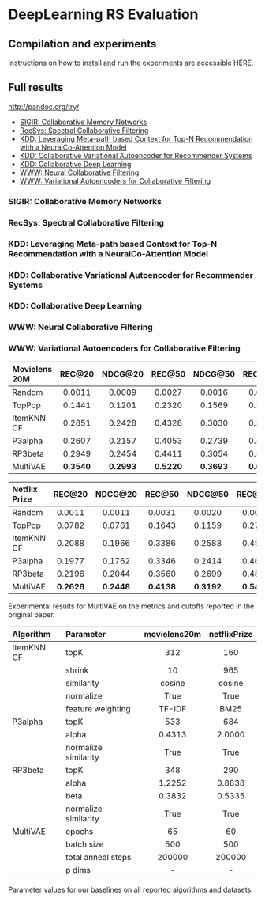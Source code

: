 # DeepLearning RS Evaluation

## Compilation and experiments
Instructions on how to install and run the experiments are accessible [HERE](README.md).


## Full results
http://pandoc.org/try/


* [SIGIR: Collaborative Memory Networks](#SIGIR-Collaborative-Memory-Networks)
* [RecSys: Spectral Collaborative Filtering](#RecSys-Spectral-Collaborative-Filtering)
* [KDD: Leveraging Meta-path based Context for Top-N Recommendation with a NeuralCo-Attention Model](#KDD-Leveraging-Meta-path-based-Context-for-Top-N-Recommendation-with-a-NeuralCo-Attention-Model)
* [KDD: Collaborative Variational Autoencoder for Recommender Systems](#KDD-Collaborative-Variational-Autoencoder-for-Recommender-Systems)
* [KDD: Collaborative Deep Learning](#KDD-Collaborative-Deep-Learning)
* [WWW: Neural Collaborative Filtering](#WWW-Neural-Collaborative-Filtering)
* [WWW: Variational Autoencoders for Collaborative Filtering](#WWW-Variational-Autoencoders-for-Collaborative-Filtering)






### SIGIR: Collaborative Memory Networks

### RecSys: Spectral Collaborative Filtering

### KDD: Leveraging Meta-path based Context for Top-N Recommendation with a NeuralCo-Attention Model

### KDD: Collaborative Variational Autoencoder for Recommender Systems

### KDD: Collaborative Deep Learning

### WWW: Neural Collaborative Filtering



### WWW: Variational Autoencoders for Collaborative Filtering

| Movielens 20M |   REC@20   |  NDCG@20   |   REC@50   |  NDCG@50   |  REC@100   |  NDCG@100  |
| :--------- | :--------: | :--------: | :--------: | :--------: | :--------: | :--------: |
| Random     |   0.0011   |   0.0009   |   0.0027   |   0.0016   |   0.0050   |   0.0024   |
| TopPop     |   0.1441   |   0.1201   |   0.2320   |   0.1569   |   0.3296   |   0.1901   |
| ItemKNN CF |   0.2851   |   0.2428   |   0.4328   |   0.3030   |   0.5547   |   0.3459   |
| P3alpha    |   0.2607   |   0.2157   |   0.4053   |   0.2739   |   0.5296   |   0.3179   |
| RP3beta    |   0.2949   |   0.2454   |   0.4411   |   0.3054   |   0.5694   |   0.3507   |
| MultiVAE   | **0.3540** | **0.2993** | **0.5220** | **0.3693** | **0.6488** | **0.4154** |


| Netflix Prize |   REC@20   |  NDCG@20   |   REC@50   |  NDCG@50   |  REC@100   |  NDCG@100  |
| :--------- | :--------: | :--------: | :--------: | :--------: | :--------: | :--------: |
| Random     |   0.0011   |   0.0011   |   0.0031   |   0.0020   |   0.0058   |   0.0031   |
| TopPop     |   0.0782   |   0.0761   |   0.1643   |   0.1159   |   0.2718   |   0.1570   |
| ItemKNN CF |   0.2088   |   0.1966   |   0.3386   |   0.2588   |   0.4590   |   0.3086   |
| P3alpha    |   0.1977   |   0.1762   |   0.3346   |   0.2414   |   0.4675   |   0.2967   |
| RP3beta    |   0.2196   |   0.2044   |   0.3560   |   0.2699   |   0.4886   |   0.3246   |
| MultiVAE   | **0.2626** | **0.2448** | **0.4138** | **0.3192** | **0.5476** | **0.3756** |

Experimental results for MultiVAE on the metrics and cutoffs reported in
the original paper.



| Algorithm | Parameter            | movielens20m | netflixPrize |  
| :-------- | :------------------- | :----------: | :----------: |  
| ItemKNN CF          | topK                 |     312      |     160      |  
|           | shrink               |      10      |     965      |  
|           | similarity           |    cosine    |    cosine    |  
|           | normalize            |     True     |     True     |  
|           | feature weighting    |    TF-IDF    |     BM25     |  
| P3alpha          | topK                 |     533      |     684      |  
|           | alpha                |    0.4313    |    2.0000    |  
|           | normalize similarity |     True     |     True     |  
| RP3beta          | topK                 |     348      |     290      |  
|           | alpha                |    1.2252    |    0.8838    |  
|           | beta                 |    0.3832    |    0.5335    |  
|           | normalize similarity |     True     |     True     |  
| MultiVAE          | epochs               |      65      |      60      |  
|           | batch size           |     500      |     500      |  
|           | total anneal steps   |    200000    |    200000    |  
|           | p dims               |      \-      |      \-      |  

Parameter values for our baselines on all reported algorithms and
datasets.